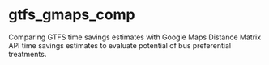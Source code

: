 # gtfs_gmaps_comp
Comparing GTFS time savings estimates with Google Maps Distance Matrix API time savings estimates to evaluate potential of bus preferential treatments.
